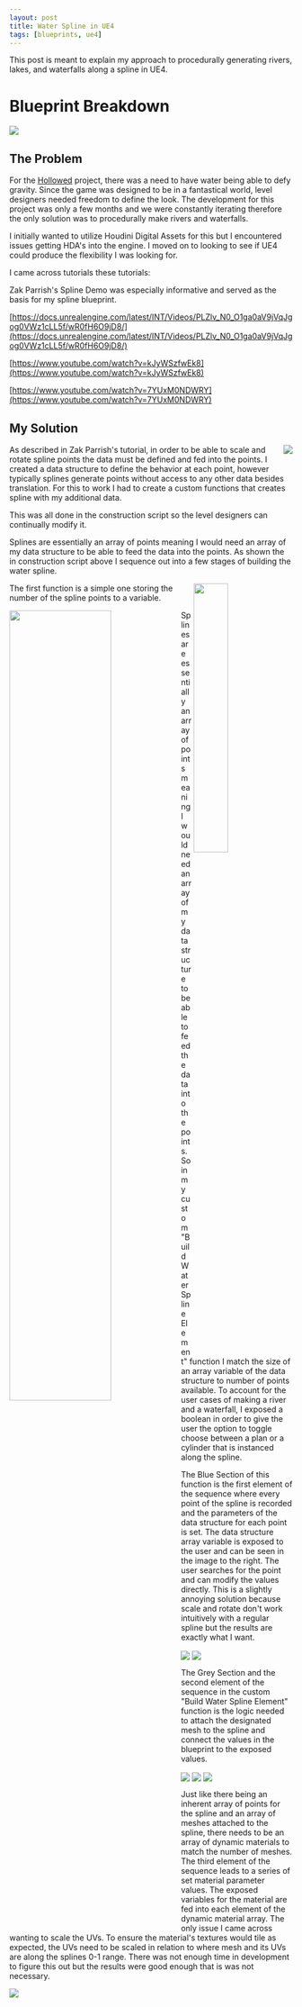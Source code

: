 ```yaml
---
layout: post
title: Water Spline in UE4
tags: [blueprints, ue4]
---
```


This post is meant to explain my approach to procedurally generating rivers, lakes, and waterfalls along a spline in UE4.

# Blueprint Breakdown

<img align="center" src="https://douglascomet.github.io/blog/images/WaterSpline/WaterSplineConstructionScript.PNG">

## The Problem

For the [Hollowed](http://store.steampowered.com/app/669630/Hollowed/) project, there was a need to have water being able to defy gravity. Since the game was designed to be in a fantastical world, level designers needed freedom to define the look. The development for this project was only a few months and we were constantly iterating therefore the only solution was to procedurally make rivers and waterfalls.

I initially wanted to utilize Houdini Digital Assets for this but I encountered issues getting HDA's into the engine. I moved on to looking to see if UE4 could produce the flexibility I was looking for.

I came across tutorials these tutorials:

Zak Parrish's Spline Demo was especially informative and served as the basis for my spline blueprint.

[https://docs.unrealengine.com/latest/INT/Videos/PLZlv_N0_O1ga0aV9jVqJgog0VWz1cLL5f/wR0fH6O9jD8/](https://docs.unrealengine.com/latest/INT/Videos/PLZlv_N0_O1ga0aV9jVqJgog0VWz1cLL5f/wR0fH6O9jD8/)

[https://www.youtube.com/watch?v=kJyWSzfwEk8](https://www.youtube.com/watch?v=kJyWSzfwEk8)

[https://www.youtube.com/watch?v=7YUxM0NDWRY](https://www.youtube.com/watch?v=7YUxM0NDWRY)

## My Solution

<img align="right" src="https://douglascomet.github.io/blog/images/WaterSpline/WaterSplineBuildWaterDataStruct.png">

As described in Zak Parrish's tutorial, in order to be able to scale and rotate spline points the data must be defined and fed into the points. I created a data structure to define the behavior at each point, however typically splines generate points without access to any other data besides translation. For this to work I had to create a custom functions that creates spline with my additional data.

This was all done in the construction script so the level designers can continually modify it.

Splines are essentially an array of points meaning I would need an array of my data structure to be able to feed the data into the points. As shown the in construction script above I sequence out into a few stages of building the water spline.

<img align="right" src="https://douglascomet.github.io/blog/images/WaterSpline/WaterSplineExposedParameters.PNG"  width="35%" height="35%">

The first function is a simple one storing the number of the spline points to a variable.

<img align="left" src="https://douglascomet.github.io/blog/images/WaterSpline/WaterSplineStoreSplinePoints.PNG" width="60%" height="60%">

Splines are essentially an array of points meaning I would need an array of my data structure to be able to feed the data into the points. So in my custom "Build Water Spline Element" function I match the size of an array variable of the data structure to number of points available. To account for the user cases of making a river and a waterfall, I exposed a boolean in order to give the user the option to toggle choose between a plan or a cylinder that is instanced along the spline.

The Blue Section of this function is the first element of the sequence where every point of the spline is recorded and the parameters of the data structure for each point is set. The data structure array variable is exposed to the user and can be seen in the image to the right. The user searches for the point and can modify the values directly. This is a slightly annoying solution because scale and rotate don't work intuitively with a regular spline but the results are exactly what I want.

<img align="center" src="https://douglascomet.github.io/blog/images/WaterSpline/WaterSplineBuildWaterDataSequence11.PNG">

<img align="center" src="https://douglascomet.github.io/blog/images/WaterSpline/WaterSplineBuildWaterDataSequence12.PNG">

The Grey Section and the second element of the sequence in the custom "Build Water Spline Element" function is the logic needed to attach the designated mesh to the spline and connect the values in the blueprint to the exposed values.

<img align="center" src="https://douglascomet.github.io/blog/images/WaterSpline/WaterSplineBuildWaterDataAttachToSpline11.PNG">

<img align="center" src="https://douglascomet.github.io/blog/images/WaterSpline/WaterSplineBuildWaterDataAttachToSpline12.PNG">

<img align="center" src="https://douglascomet.github.io/blog/images/WaterSpline/WaterSplineBuildWaterDataAttachToSpline13.PNG">

 Just like there being an inherent array of points for the spline and an array of meshes attached to the spline, there needs to be an array of dynamic materials to match the number of meshes. The third element of the sequence leads to a series of set material parameter values. The exposed variables for the material are fed into each element of the dynamic material array. The only issue I came across wanting to scale the UVs. To ensure the material's textures would tile as expected, the UVs need to be scaled in relation to where mesh and its UVs are along the splines 0-1 range. There was not enough time in development to figure this out but the results were good enough that is was not necessary.

 <img align="center" src="https://douglascomet.github.io/blog/images/WaterSpline/WaterSplineDynamicMaterial.PNG">
